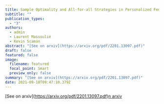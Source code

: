 ```yaml
---
title: Sample Optimality and All-for-all Strategies in Personalized Federated and Collaborative Learning
subtitle: ""
publication_types:
  - "3"
authors:
  - admin
  - Laurent Massoulié
  - Kevin Scaman
abstract: "[See on arxiv](https://arxiv.org/pdf/2201.13097.pdf)"
draft: false
featured: false
image:
  filename: featured
  focal_point: Smart
  preview_only: false
summary: "[See on arxiv](https://arxiv.org/pdf/2201.13097.pdf)"
date: 2021-09-10T09:47:10.379Z
---
```

\[See on arxiv](https://arxiv.org/pdf/2201.13097.pdf)[n arxiv](https://arxiv.org/pdf/2201.13097.pdf)
